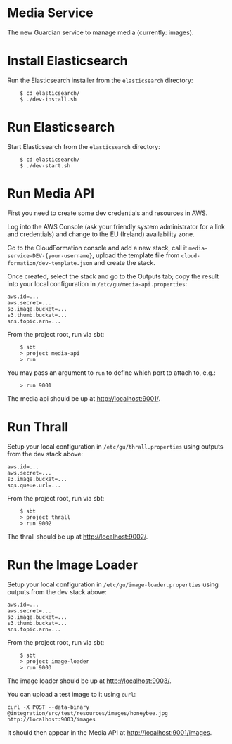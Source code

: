 Media Service
=============

The new Guardian service to manage media (currently: images).


# Install Elasticsearch

Run the Elasticsearch installer from the `elasticsearch` directory:

        $ cd elasticsearch/
        $ ./dev-install.sh


# Run Elasticsearch

Start Elasticsearch from the `elasticsearch` directory:

        $ cd elasticsearch/
        $ ./dev-start.sh


# Run Media API

First you need to create some dev credentials and resources in AWS.

Log into the AWS Console (ask your friendly system administrator for a
link and credentials) and change to the EU (Ireland) availability zone.

Go to the CloudFormation console and add a new stack, call it
`media-service-DEV-{your-username}`, upload the template file from
`cloud-formation/dev-template.json` and create the stack.

Once created, select the stack and go to the Outputs tab; copy the
result into your local configuration in
`/etc/gu/media-api.properties`:

```
aws.id=...
aws.secret=...
s3.image.bucket=...
s3.thumb.bucket=...
sns.topic.arn=...
```

From the project root, run via sbt:

        $ sbt
        > project media-api
        > run

You may pass an argument to `run` to define which port to attach to, e.g.:

        > run 9001

The media api should be up at
[http://localhost:9001/](http://localhost:9001/).


# Run Thrall

Setup your local configuration in `/etc/gu/thrall.properties` using
outputs from the dev stack above:

```
aws.id=...
aws.secret=...
s3.image.bucket=...
sqs.queue.url=...
```

From the project root, run via sbt:

        $ sbt
        > project thrall
        > run 9002

The thrall should be up at
[http://localhost:9002/](http://localhost:9002/).


# Run the Image Loader

Setup your local configuration in `/etc/gu/image-loader.properties` using
outputs from the dev stack above:

```
aws.id=...
aws.secret=...
s3.image.bucket=...
s3.thumb.bucket=...
sns.topic.arn=...
```

From the project root, run via sbt:

        $ sbt
        > project image-loader
        > run 9003

The image loader should be up at
[http://localhost:9003/](http://localhost:9003/).

You can upload a test image to it using `curl`:

```
curl -X POST --data-binary @integration/src/test/resources/images/honeybee.jpg http://localhost:9003/images
```

It should then appear in the Media API at [http://localhost:9001/images](http://localhost:9001/images).
